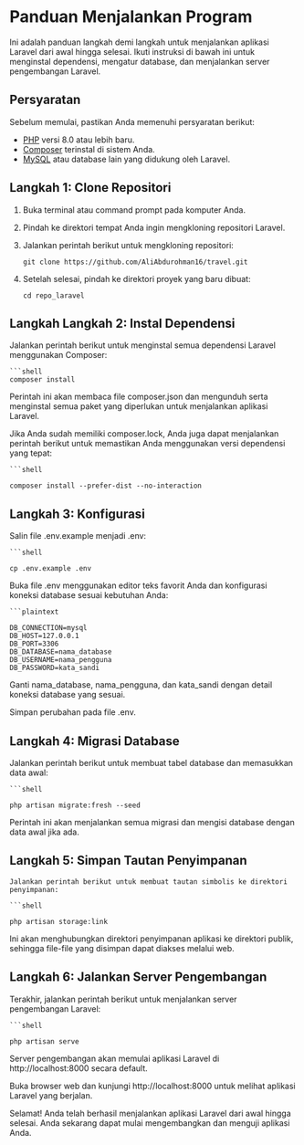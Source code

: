 # Panduan Menjalankan Program

Ini adalah panduan langkah demi langkah untuk menjalankan aplikasi Laravel dari awal hingga selesai. Ikuti instruksi di bawah ini untuk menginstal dependensi, mengatur database, dan menjalankan server pengembangan Laravel.

## Persyaratan

Sebelum memulai, pastikan Anda memenuhi persyaratan berikut:

- [PHP](https://www.php.net/) versi 8.0 atau lebih baru.
- [Composer](https://getcomposer.org/) terinstal di sistem Anda.
- [MySQL](https://www.mysql.com/) atau database lain yang didukung oleh Laravel.

## Langkah 1: Clone Repositori

1. Buka terminal atau command prompt pada komputer Anda.
2. Pindah ke direktori tempat Anda ingin mengkloning repositori Laravel.
3. Jalankan perintah berikut untuk mengkloning repositori:

   ```shell
   git clone https://github.com/AliAbdurohman16/travel.git
   
4. Setelah selesai, pindah ke direktori proyek yang baru dibuat:
   
    ```shell
    cd repo_laravel
    
## Langkah Langkah 2: Instal Dependensi

Jalankan perintah berikut untuk menginstal semua dependensi Laravel menggunakan Composer:
    
    ```shell
    composer install

Perintah ini akan membaca file composer.json dan mengunduh serta menginstal semua paket yang diperlukan untuk menjalankan aplikasi Laravel.

Jika Anda sudah memiliki composer.lock, Anda juga dapat menjalankan perintah berikut untuk memastikan Anda menggunakan versi dependensi yang tepat:

    ```shell

    composer install --prefer-dist --no-interaction

## Langkah 3: Konfigurasi

Salin file .env.example menjadi .env:

    ```shell

    cp .env.example .env

Buka file .env menggunakan editor teks favorit Anda dan konfigurasi koneksi database sesuai kebutuhan Anda:

    ```plaintext

    DB_CONNECTION=mysql
    DB_HOST=127.0.0.1
    DB_PORT=3306
    DB_DATABASE=nama_database
    DB_USERNAME=nama_pengguna
    DB_PASSWORD=kata_sandi

Ganti nama_database, nama_pengguna, dan kata_sandi dengan detail koneksi database yang sesuai.

Simpan perubahan pada file .env.

## Langkah 4: Migrasi Database

Jalankan perintah berikut untuk membuat tabel database dan memasukkan data awal:

    ```shell

    php artisan migrate:fresh --seed

Perintah ini akan menjalankan semua migrasi dan mengisi database dengan data awal jika ada.

## Langkah 5: Simpan Tautan Penyimpanan

    Jalankan perintah berikut untuk membuat tautan simbolis ke direktori penyimpanan:

    ```shell

    php artisan storage:link

Ini akan menghubungkan direktori penyimpanan aplikasi ke direktori publik, sehingga file-file yang disimpan dapat diakses melalui web.

## Langkah 6: Jalankan Server Pengembangan

Terakhir, jalankan perintah berikut untuk menjalankan server pengembangan Laravel:

    ```shell

    php artisan serve

Server pengembangan akan memulai aplikasi Laravel di http://localhost:8000 secara default.

Buka browser web dan kunjungi http://localhost:8000 untuk melihat aplikasi Laravel yang berjalan.

Selamat! Anda telah berhasil menjalankan aplikasi Laravel dari awal hingga selesai. Anda sekarang dapat mulai mengembangkan dan menguji aplikasi Anda.
